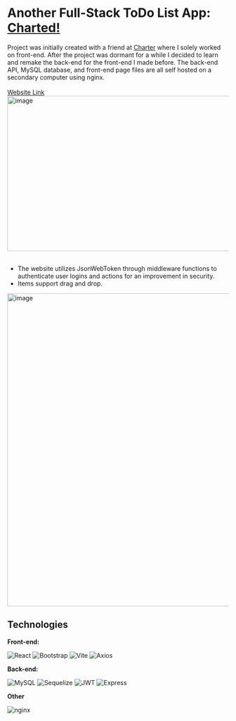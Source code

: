 

# Another Full-Stack ToDo List App: [Charted!](https://charted.mooo.com/)

Project was initially created with a friend at [Charter](https://github.com/ryanraen/Charter) where I solely worked on front-end. After the project was dormant for a while I decided to learn and remake the back-end for the front-end I made before. The back-end API, MySQL database, and front-end page files are all self hosted on a secondary computer using nginx.<br/><br/>
[Website Link](https://charted.mooo.com/)
<img width="1627" height="353" alt="image" src="https://github.com/user-attachments/assets/3153f7d5-5c6a-45bb-a3f5-9c88175e78cd" />
<br/><br/>
- The website utilizes JsonWebToken through middleware functions to authenticate user logins and actions for an improvement in security. 
- Items support drag and drop.
<img width="844" height="712" alt="image" src="https://github.com/user-attachments/assets/c4f39153-1a7f-4130-997c-678faacb22a8" />

## Technologies

**Front-end:**


![React](https://img.shields.io/badge/React-20232A?style=for-the-badge&logo=react&logoColor=61DAFB)
![Bootstrap](https://img.shields.io/badge/Bootstrap-563D7C?style=for-the-badge&logo=bootstrap&logoColor=white)
![Vite](https://img.shields.io/badge/Vite-B73BFE?style=for-the-badge&logo=vite&logoColor=FFD62E)
![Axios](https://img.shields.io/badge/axios-671ddf?&style=for-the-badge&logo=axios&logoColor=white)

**Back-end:**

![MySQL](https://img.shields.io/badge/MySQL-005C84?style=for-the-badge&logo=mysql&logoColor=white`)
![Sequelize](https://img.shields.io/badge/Sequelize-52B0E7?style=for-the-badge&logo=Sequelize&logoColor=white)
![JWT](https://img.shields.io/badge/JWT-000000?style=for-the-badge&logo=JSON%20web%20tokens&logoColor=white)
![Express](https://img.shields.io/badge/Express%20js-000000?style=for-the-badge&logo=express&logoColor=white`)

**Other**

![nginx](https://img.shields.io/badge/Nginx-009639?style=for-the-badge&logo=nginx&logoColor=white)
